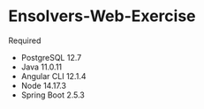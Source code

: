 # Ensolvers-Web-Exercise
Required

 * PostgreSQL 12.7
 * Java 11.0.11
 * Angular CLI 12.1.4
 * Node 14.17.3
 * Spring Boot 2.5.3
